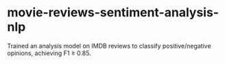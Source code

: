 # movie-reviews-sentiment-analysis-nlp
Trained an analysis model on IMDB reviews to classify positive/negative opinions, achieving F1 ≥ 0.85.
